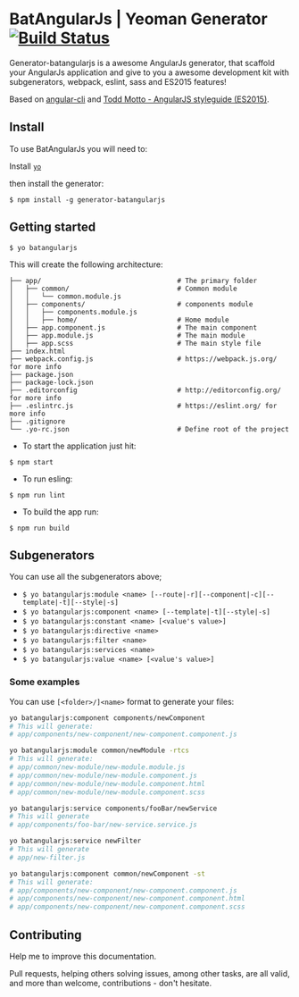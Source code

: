 # BatAngularJs | Yeoman Generator [![Build Status](https://travis-ci.org/mateusKoppe/generator-batangularjs.svg?branch=development)](https://travis-ci.org/mateusKoppe/generator-batangularjs)

Generator-batangularjs is a awesome AngularJs generator, that scaffold your AngularJs application and give to you a awesome development kit with subgenerators, webpack, eslint, sass and ES2015 features!

Based on [angular-cli](https://github.com/angular/angular-cli) and [Todd Motto - AngularJS styleguide (ES2015)](https://github.com/toddmotto/angularjs-styleguide).

## Install

To use BatAngularJs you will need to:

Install [`yo`](http://yeoman.io/)

then install the generator:

```
$ npm install -g generator-batangularjs
```

## Getting started
```
$ yo batangularjs
```

This will create the following architecture:

```
├── app/                                  # The primary folder
│   ├── common/                           # Common module
│   │   └── common.module.js
│   ├── components/                       # components module
│   │   ├── components.module.js
│   │   ├── home/                         # Home module
│   ├── app.component.js                  # The main component
│   ├── app.module.js                     # The main module
│   ├── app.scss                          # The main style file
├── index.html
├── webpack.config.js                     # https://webpack.js.org/ for more info
├── package.json
├── package-lock.json
├── .editorconfig                         # http://editorconfig.org/ for more info
├── .eslintrc.js                          # https://eslint.org/ for more info
├── .gitignore
└── .yo-rc.json                           # Define root of the project
```

* To start the application just hit:

```
$ npm start
```

* To run esling:

```
$ npm run lint
```

* To build the app run:

```
$ npm run build
```

## Subgenerators
You can use all the subgenerators above;
* `$ yo batangularjs:module <name> [--route|-r][--component|-c][--template|-t][--style|-s]`
* `$ yo batangularjs:component <name> [--template|-t][--style|-s]`
* `$ yo batangularjs:constant <name> [<value's value>]`
* `$ yo batangularjs:directive <name>`
* `$ yo batangularjs:filter <name>`
* `$ yo batangularjs:services <name>`
* `$ yo batangularjs:value <name> [<value's value>]`

### Some examples

You can use `[<folder>/]<name>` format to generate your files:

```bash
yo batangularjs:component components/newComponent
# This will generate:
# app/components/new-component/new-component.component.js

yo batangularjs:module common/newModule -rtcs
# This will generate:
# app/common/new-module/new-module.module.js
# app/common/new-module/new-module.component.js
# app/common/new-module/new-module.component.html
# app/common/new-module/new-module.component.scss

yo batangularjs:service components/fooBar/newService
# This will generate
# app/components/foo-bar/new-service.service.js

yo batangularjs:service newFilter
# This will generate
# app/new-filter.js

yo batangularjs:component common/newComponent -st
# This will generate:
# app/components/new-component/new-component.component.js
# app/components/new-component/new-component.component.html
# app/components/new-component/new-component.component.scss
```

## Contributing

Help me to improve this documentation.

Pull requests, helping others solving issues, among other tasks, are all valid, and more than welcome, contributions - don't hesitate.
